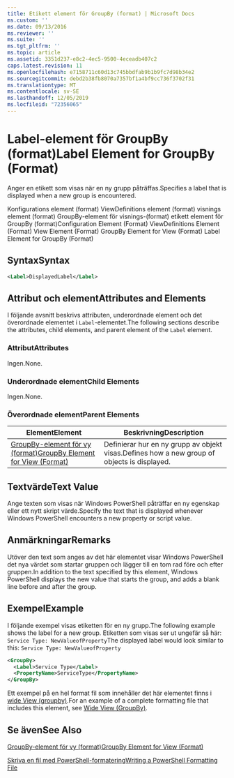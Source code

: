 ```yaml
---
title: Etikett element för GroupBy (format) | Microsoft Docs
ms.custom: ''
ms.date: 09/13/2016
ms.reviewer: ''
ms.suite: ''
ms.tgt_pltfrm: ''
ms.topic: article
ms.assetid: 3351d237-e8c2-4ec5-9500-4eceadb407c2
caps.latest.revision: 11
ms.openlocfilehash: e7158711c60d13c745bbdfab9b1b9fc7d98b34e2
ms.sourcegitcommit: debd2b38fb8070a7357bf1a4bf9cc736f3702f31
ms.translationtype: MT
ms.contentlocale: sv-SE
ms.lasthandoff: 12/05/2019
ms.locfileid: "72356065"
---
```

# <a name="label-element-for-groupby-format"></a><span data-ttu-id="e85d2-102">Label-element för GroupBy (format)</span><span class="sxs-lookup"><span data-stu-id="e85d2-102">Label Element for GroupBy (Format)</span></span>

<span data-ttu-id="e85d2-103">Anger en etikett som visas när en ny grupp påträffas.</span><span class="sxs-lookup"><span data-stu-id="e85d2-103">Specifies a label that is displayed when a new group is encountered.</span></span>

<span data-ttu-id="e85d2-104">Konfigurations element (format) ViewDefinitions element (format) visnings element (format) GroupBy-element för visnings-(format) etikett element för GroupBy (format)</span><span class="sxs-lookup"><span data-stu-id="e85d2-104">Configuration Element (Format) ViewDefinitions Element (Format) View Element (Format) GroupBy Element for View (Format) Label Element for GroupBy (Format)</span></span>

## <a name="syntax"></a><span data-ttu-id="e85d2-105">Syntax</span><span class="sxs-lookup"><span data-stu-id="e85d2-105">Syntax</span></span>

```xml
<Label>DisplayedLabel</Label>
```

## <a name="attributes-and-elements"></a><span data-ttu-id="e85d2-106">Attribut och element</span><span class="sxs-lookup"><span data-stu-id="e85d2-106">Attributes and Elements</span></span>

<span data-ttu-id="e85d2-107">I följande avsnitt beskrivs attributen, underordnade element och det överordnade elementet i `Label`-elementet.</span><span class="sxs-lookup"><span data-stu-id="e85d2-107">The following sections describe the attributes, child elements, and parent element of the `Label` element.</span></span>

### <a name="attributes"></a><span data-ttu-id="e85d2-108">Attribut</span><span class="sxs-lookup"><span data-stu-id="e85d2-108">Attributes</span></span>

<span data-ttu-id="e85d2-109">Ingen.</span><span class="sxs-lookup"><span data-stu-id="e85d2-109">None.</span></span>

### <a name="child-elements"></a><span data-ttu-id="e85d2-110">Underordnade element</span><span class="sxs-lookup"><span data-stu-id="e85d2-110">Child Elements</span></span>

<span data-ttu-id="e85d2-111">Ingen.</span><span class="sxs-lookup"><span data-stu-id="e85d2-111">None.</span></span>

### <a name="parent-elements"></a><span data-ttu-id="e85d2-112">Överordnade element</span><span class="sxs-lookup"><span data-stu-id="e85d2-112">Parent Elements</span></span>

|<span data-ttu-id="e85d2-113">Element</span><span class="sxs-lookup"><span data-stu-id="e85d2-113">Element</span></span>|<span data-ttu-id="e85d2-114">Beskrivning</span><span class="sxs-lookup"><span data-stu-id="e85d2-114">Description</span></span>|
|-------------|-----------------|
|[<span data-ttu-id="e85d2-115">GroupBy-element för vy (format)</span><span class="sxs-lookup"><span data-stu-id="e85d2-115">GroupBy Element for View (Format)</span></span>](./groupby-element-for-view-format.md)|<span data-ttu-id="e85d2-116">Definierar hur en ny grupp av objekt visas.</span><span class="sxs-lookup"><span data-stu-id="e85d2-116">Defines how a new group of objects is displayed.</span></span>|

## <a name="text-value"></a><span data-ttu-id="e85d2-117">Textvärde</span><span class="sxs-lookup"><span data-stu-id="e85d2-117">Text Value</span></span>

<span data-ttu-id="e85d2-118">Ange texten som visas när Windows PowerShell påträffar en ny egenskap eller ett nytt skript värde.</span><span class="sxs-lookup"><span data-stu-id="e85d2-118">Specify the text that is displayed whenever Windows PowerShell encounters a new property or script value.</span></span>

## <a name="remarks"></a><span data-ttu-id="e85d2-119">Anmärkningar</span><span class="sxs-lookup"><span data-stu-id="e85d2-119">Remarks</span></span>

<span data-ttu-id="e85d2-120">Utöver den text som anges av det här elementet visar Windows PowerShell det nya värdet som startar gruppen och lägger till en tom rad före och efter gruppen.</span><span class="sxs-lookup"><span data-stu-id="e85d2-120">In addition to the text specified by this element, Windows PowerShell displays the new value that starts the group, and adds a blank line before and after the group.</span></span>

## <a name="example"></a><span data-ttu-id="e85d2-121">Exempel</span><span class="sxs-lookup"><span data-stu-id="e85d2-121">Example</span></span>

<span data-ttu-id="e85d2-122">I följande exempel visas etiketten för en ny grupp.</span><span class="sxs-lookup"><span data-stu-id="e85d2-122">The following example shows the label for a new group.</span></span> <span data-ttu-id="e85d2-123">Etiketten som visas ser ut ungefär så här: `Service Type: NewValueofProperty`</span><span class="sxs-lookup"><span data-stu-id="e85d2-123">The displayed label would look similar to this: `Service Type: NewValueofProperty`</span></span>

```xml
<GroupBy>
  <Label>Service Type</Label>
  <PropertyName>ServiceType</PropertyName>
</GroupBy>

```

<span data-ttu-id="e85d2-124">Ett exempel på en hel format fil som innehåller det här elementet finns i [wide View (groupby)](./wide-view-groupby.md).</span><span class="sxs-lookup"><span data-stu-id="e85d2-124">For an example of a complete formatting file that includes this element, see [Wide View (GroupBy)](./wide-view-groupby.md).</span></span>

## <a name="see-also"></a><span data-ttu-id="e85d2-125">Se även</span><span class="sxs-lookup"><span data-stu-id="e85d2-125">See Also</span></span>

[<span data-ttu-id="e85d2-126">GroupBy-element för vy (format)</span><span class="sxs-lookup"><span data-stu-id="e85d2-126">GroupBy Element for View (Format)</span></span>](./groupby-element-for-view-format.md)

[<span data-ttu-id="e85d2-127">Skriva en fil med PowerShell-formatering</span><span class="sxs-lookup"><span data-stu-id="e85d2-127">Writing a PowerShell Formatting File</span></span>](./writing-a-powershell-formatting-file.md)
